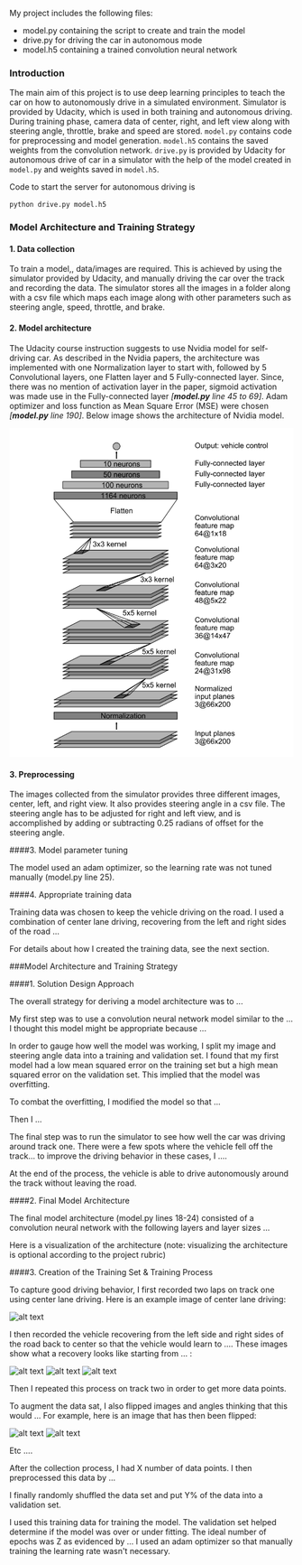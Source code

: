 [//]: # (Image References)

[image1]: ./writeup_images/nvidia_architecture.png "Model Visualization"
[image2]: ./examples/placeholder.png "Grayscaling"
[image3]: ./examples/placeholder_small.png "Recovery Image"
[image4]: ./examples/placeholder_small.png "Recovery Image"
[image5]: ./examples/placeholder_small.png "Recovery Image"
[image6]: ./examples/placeholder_small.png "Normal Image"
[image7]: ./examples/placeholder_small.png "Flipped Image"


My project includes the following files:
* model.py containing the script to create and train the model
* drive.py for driving the car in autonomous mode
* model.h5 containing a trained convolution neural network

### Introduction
The main aim of this project is to use deep learning principles to teach the car on how to autonomously drive in a simulated environment. Simulator is provided by Udacity, which is used in both training and autonomous driving. During training phase, camera data of center, right, and left view along with steering angle, throttle, brake and speed are stored. `model.py` contains code for preprocessing and model generation. `model.h5` contains the saved weights from the convolution network. `drive.py` is provided by Udacity for autonomous drive of car in a simulator with the help of the model created in `model.py` and weights saved in `model.h5`.

Code to start the server for autonomous driving is
```
python drive.py model.h5
```

### Model Architecture and Training Strategy

#### 1. Data collection
To train a model,, data/images are required. This is achieved by using the simulator provided by Udacity, and manually driving the car over the track and recording the data. The simulator stores all the images in a folder along with a csv file which maps each image along with other parameters such as steering angle, speed, throttle, and brake.

#### 2. Model architecture
The Udacity course instruction suggests to use Nvidia model for self-driving car. As described in the Nvidia papers, the architecture was implemented with one Normalization layer to start with, followed by 5 Convolutional layers, one Flatten layer and 5 Fully-connected layer. Since, there was no mention of activation layer in the paper, sigmoid activation was made use in the Fully-connected layer *[**model.py** line 45 to 69]*. Adam optimizer and loss function as Mean Square Error (MSE) were chosen *[**model.py** line 190]*. Below image shows the architecture of Nvidia model.

![alt text][image1]

#### 3. Preprocessing
The images collected from the simulator provides three different images, center, left, and right view. It also provides steering angle in a csv file. The steering angle has to be adjusted for right and left view, and is accomplished by adding or subtracting 0.25 radians of offset for the steering angle.

####3. Model parameter tuning

The model used an adam optimizer, so the learning rate was not tuned manually (model.py line 25).

####4. Appropriate training data

Training data was chosen to keep the vehicle driving on the road. I used a combination of center lane driving, recovering from the left and right sides of the road ...

For details about how I created the training data, see the next section.

###Model Architecture and Training Strategy

####1. Solution Design Approach

The overall strategy for deriving a model architecture was to ...

My first step was to use a convolution neural network model similar to the ... I thought this model might be appropriate because ...

In order to gauge how well the model was working, I split my image and steering angle data into a training and validation set. I found that my first model had a low mean squared error on the training set but a high mean squared error on the validation set. This implied that the model was overfitting.

To combat the overfitting, I modified the model so that ...

Then I ...

The final step was to run the simulator to see how well the car was driving around track one. There were a few spots where the vehicle fell off the track... to improve the driving behavior in these cases, I ....

At the end of the process, the vehicle is able to drive autonomously around the track without leaving the road.

####2. Final Model Architecture

The final model architecture (model.py lines 18-24) consisted of a convolution neural network with the following layers and layer sizes ...

Here is a visualization of the architecture (note: visualizing the architecture is optional according to the project rubric)



####3. Creation of the Training Set & Training Process

To capture good driving behavior, I first recorded two laps on track one using center lane driving. Here is an example image of center lane driving:

![alt text][image2]

I then recorded the vehicle recovering from the left side and right sides of the road back to center so that the vehicle would learn to .... These images show what a recovery looks like starting from ... :

![alt text][image3]
![alt text][image4]
![alt text][image5]

Then I repeated this process on track two in order to get more data points.

To augment the data sat, I also flipped images and angles thinking that this would ... For example, here is an image that has then been flipped:

![alt text][image6]
![alt text][image7]

Etc ....

After the collection process, I had X number of data points. I then preprocessed this data by ...


I finally randomly shuffled the data set and put Y% of the data into a validation set.

I used this training data for training the model. The validation set helped determine if the model was over or under fitting. The ideal number of epochs was Z as evidenced by ... I used an adam optimizer so that manually training the learning rate wasn't necessary.
